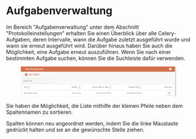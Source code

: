 # Aufgabenverwaltung

Im Bereich "Aufgabenverwaltung" unter dem Abschnitt "Protokolleinstellungen" erhalten Sie einen Überblick über alle Celery-Aufgaben, deren Intervalle, wann die Aufgabe zuletzt ausgeführt wurde und wann sie erneut ausgeführt wird. Darüber hinaus haben Sie auch die Möglichkeit, eine Aufgabe erneut auszuführen. Wenn Sie nach einer bestimmten Aufgabe suchen, können Sie die Suchleiste dafür verwenden.&#x20;

<figure><img src="../../../.gitbook/assets/image (3).png" alt=""><figcaption></figcaption></figure>

Sie haben die Möglichkeit, die Liste mithilfe der kleinen Pfeile neben dem Spaltennamen zu sortieren.&#x20;

Spalten können neu angeordnet werden, indem Sie die linke Maustaste gedrückt halten und sie an die gewünschte Stelle ziehen.&#x20;